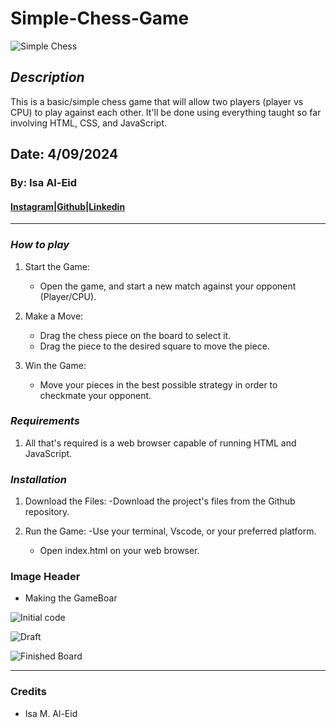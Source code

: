 # Simple-Chess-Game

![Simple Chess](https://i.imgur.com/RvG0bMo.png)

## **_Description_**

This is a basic/simple chess game that will allow two players (player vs CPU)  to play against each other.
It'll be done using everything taught so far involving HTML, CSS, and JavaScript.

## Date: 4/09/2024

### By: Isa Al-Eid

#### [Instagram](https://www.instagram.com/isa_aleid/?hl=en)|[Github](https://github.com/IsaAlEid)|[Linkedin](https://www.linkedin.com/in/isa-al-eid-478bb130a/)

---

### **_How to play_**

1. Start the Game:
   - Open the game, and start a new match against your opponent (Player/CPU).
  
2. Make a Move:
   - Drag the chess piece on the board to select it.
   - Drag the piece to the desired square to move the piece.

3. Win the Game:
   - Move your pieces in the best possible strategy in order to checkmate your opponent.

### **_Requirements_**

 1. All that's required is a web browser capable of running HTML and JavaScript.
  
### **_Installation_**

  1. Download the Files:
    -Download the project's files from the Github repository.

  2. Run the Game:
     -Use your terminal, Vscode, or your preferred platform.
     - Open index.html on your web browser.

 ### Image Header


- Making the GameBoar

![Initial code](https://i.imgur.com/khij4SX.png)

![Draft](https://i.imgur.com/8eUDsAP.png)

![Finished Board](https://i.imgur.com/l1q8xp8.png)

---

### Credits

- Isa M. Al-Eid